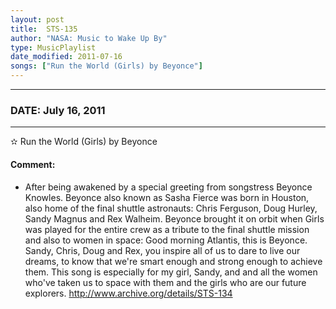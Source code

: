 ```yaml
---
layout: post
title:  STS-135
author: "NASA: Music to Wake Up By"
type: MusicPlaylist
date_modified: 2011-07-16
songs: ["Run the World (Girls) by Beyonce"]
---
```


----
### DATE: July 16, 2011
----
✫ Run the World (Girls) by Beyonce

#### Comment:
* After being awakened by a special greeting from songstress Beyonce Knowles. Beyonce also known as Sasha Fierce was born in Houston, also home of the final shuttle astronauts: Chris Ferguson, Doug Hurley, Sandy Magnus and Rex Walheim. Beyonce brought it on orbit when Girls was played for the entire crew as a tribute to the final shuttle mission and also to women in space: Good morning Atlantis, this is Beyonce. Sandy, Chris, Doug and Rex, you inspire all of us to dare to live our dreams, to know that we're smart enough and strong enough to achieve them. This song is especially for my girl, Sandy, and and all the women who've taken us to space with them and the girls who are our future explorers. http://www.archive.org/details/STS-134



<br/>
<center>
	<a target="_blank"
	   href="https://twitter.com/intent/tweet?hashtags=Space,NASA,Playlist,NASAWakeupCalls,SpaceProgram&text={{ page.author}}, '{{ page.songs.first }}' {{ page.title }}, {{ page.date | date: '%B %d, %Y' }}. {{ site.url }}{{ page.url }}&via=nasawakeupcalls"><i class="fab fa-twitter" alt="Tweet this page" style="font-size: 1.3em;"></i></a>
	&nbsp; 	<i class="fas fa-user-astronaut" style="font-size: 1.5em;"></i> &nbsp;
    <a type="amzn" search="'Run the World (Girls) by Beyonce'" category="popular music">
    <i class="fab fa-amazon" style="font-size: 1.3em;"></i></a>
</center>
